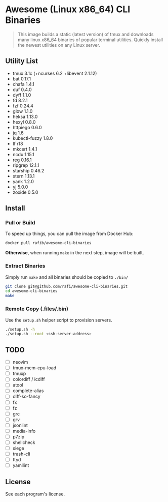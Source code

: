 # Awesome (Linux x86_64) CLI Binaries

> This image builds a static (latest version) of tmux and downloads many linux
> x86_64 binaries of popular terminal utilities. Quickly install the newest
> utilities on any Linux server.

## Utility List

- tmux 3.1c (+ncurses 6.2 +libevent 2.1.12)
- bat 0.17.1
- chafa 1.4.1
- duf 0.4.0
- dyff 1.1.0
- fd 8.2.1
- fzf 0.24.4
- glow 1.1.0
- heksa 1.13.0
- hexyl 0.8.0
- httpiego 0.6.0
- jq 1.6
- kubectl-fuzzy 1.8.0
- lf r18
- mkcert 1.4.1
- ncdu 1.15.1
- reg 0.16.1
- ripgrep 12.1.1
- starship 0.46.2
- stern 1.13.1
- yank 1.2.0
- yj 5.0.0
- zoxide 0.5.0

## Install

### Pull or Build

To speed up things, you can pull the image from Docker Hub:

```sh
docker pull rafib/awesome-cli-binaries
```

**Otherwise**, when running `make` in the next step, image will be built.

### Extract Binaries

Simply run `make` and all binaries should be copied to `./bin/`

```sh
git clone git@github.com/rafi/awesome-cli-binaries.git
cd awesome-cli-binaries
make
```

### Remote Copy (.files/.bin)

Use the `setup.sh` helper script to provision servers.

```sh
./setup.sh -h
./setup.sh --root <ssh-server-address>
```

## TODO

- [ ] neovim
- [ ] tmux-mem-cpu-load
- [ ] tmuxp
- [ ] colordiff / icdiff
- [ ] atool
- [ ] complete-alias
- [ ] diff-so-fancy
- [ ] fx
- [ ] fz
- [ ] grc
- [ ] grv
- [ ] jsonlint
- [ ] media-info
- [ ] p7zip
- [ ] shellcheck
- [ ] siege
- [ ] trash-cli
- [ ] ttyd
- [ ] yamllint

## License

See each program's license.
